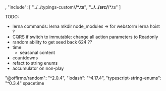 ,
	"include": [
		"../../typings-custom/**/*.ts",
		"../../src/**/*.ts"
	]



TODO:
* lerna commands:
  lerna mkdir node_modules  -> for webstorm
  lerna hoist ?
* CQRS
  if switch to immutable: change all action parameters to Readonly<State>
* random
  ability to get seed back
  624 ??
* time
  * seasonal content
* countdowns
* refact to string enums
* accumulator on non-play




"@offirmo/random": "^2.0.4",
"lodash": "^4.17.4",
"typescript-string-enums": "^0.3.4"
spacetime

